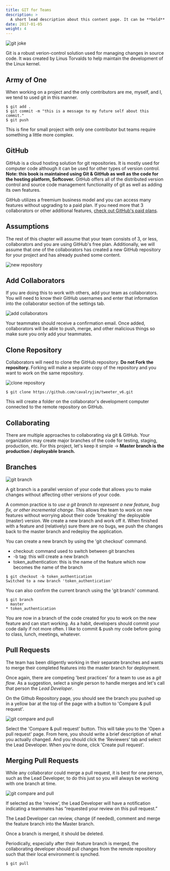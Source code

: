 ```yaml
---
title: GIT for Teams
description: >
  A short lead description about this content page. It can be **bold** or _italic_ and can be split over multiple paragraphs.
date: 2017-01-05
weight: 4
---
```


![git joke](images/git_joke.png)

Git is a robust verion-control solution used for managing changes in source code.  It was created by Linus Torvalds to help maintain the development of the Linux kernel.

## Army of One
When working on a project and the only contributors are me, myself, and I, we tend to used git in this manner.

```
$ git add .
$ git commit -m "this is a message to my future self about this commit."
$ git push
```

This is fine for small project with only one contributor but teams require something a little more complex.

## GitHub
GitHub is a cloud hosting solution for git repositories. It is mostly used for computer code although it can be used for other types of version control. **Note: this book is maintained using Git & GitHub as well as the code for the hosting platform, Softcover.** GitHub offers all of the distributed version control and source code management functionality of git as well as adding its own features.

GitHub utilizes a freemium business model and you can access many features without upgrading to a paid plan.  If you need more that 3 collaborators or other additional features, [check out GitHub's paid plans](https://github.com/pricing).

## Assumptions
The rest of this chapter will assume that your team consists of 3, or less, collaborators and you are using GitHub's free plan.  Additionally, we will assume that one of the collaborators has created a new GitHub repository for your project and has already pushed some content.

![new repository](images/github_new_repository.png)

## Add Collaborators
If you are doing this to work with others, add your team as collaborators.  You will need to know their GitHub usernames and enter that information into the collaborator section of the settings tab.

![add collaborators](images/github_add_collaborators.png)

Your teammates should receive a confirmation email.  Once added, collaborators will be able to push, merge, and other malicious things so make sure you only add your teammates.

## Clone Repository
Collaborators will need to clone the GitHub repository.  **Do not Fork the repository.**  Forking will make a separate copy of the repository and you want to work on the same repository.

![clone repository](images/github_clone_repository.png)

```
$ git clone https://github.com/cavalryjim/tweeter_v6.git
```

This will create a folder on the collaborator's development computer connected to the remote repository on GitHub.

## Collaborating
There are multiple approaches to collaborating via git & GitHub.  Your organization may create major branches of the code for testing, staging, production, etc.  For this project, let's keep it simple -> **Master branch is the production / deployable branch.**

## Branches
![git branch](images/branch_graphic.png)

A git branch is a parallel version of your code that allows you to make changes without affecting other versions of your code.

A common practice is to _use a git branch to represent a new feature, bug fix, or other incremental change_.  This allows the team to work on new features without worrying about their code 'breaking' the deployable (master) version.  We create a new branch and work off it. When finished with a feature and (relatively) sure there are no bugs, we push the changes back to the master branch and redeploy the application.

You can create a new branch by using the 'git checkout' command.  

- checkout: command used to switch between git branches
- -b tag: this will create a new branch
- token_authentication: this is the name of the feature which now becomes the name of the branch

```
$ git checkout -b token_authentication
Switched to a new branch 'token_authentication'
```

You can also confirm the current branch using the 'git branch' command.

```
$ git branch
  master
* token_authentication
```

You are now in a branch of the code created for you to work on the new feature and can start working.  As a habit, developers should commit your code daily if not more often.  I like to commit & push my code before going to class, lunch, meetings, whatever.

## Pull Requests
The team has been diligently working in their separate branches and wants to merge their completed features into the master branch for deployment.  

Once again, there are competing 'best practices' for a team to use as a _git flow_.  As a suggestion, select a single person to handle merges and let's call that person the _Lead Developer_.

On the Github Repository page, you should see the branch you pushed up in a yellow bar at the top of the page with a button to 'Compare & pull request'.

![git compare and pull](images/github_compare_pull.png)

Select the 'Compare & pull request' button. This will take you to the 'Open a pull request' page. From here, you should write a brief description of what you actually changed. And you should click the 'Reviewers' tab and select the Lead Developer. When you’re done, click 'Create pull request'.

## Merging Pull Requests
While any collaborator could merge a pull request, it is best for one person, such as the Lead Developer, to do this just so you will always be working with one branch at time.

![git compare and pull](images/merge_pull_request.png)

If selected as the 'review', the Lead Developer will have a notification  indicating a teammates has “requested your review on this pull request.”

The Lead Developer can review, change (if needed), comment and merge the feature branch into the Master branch.

Once a branch is merged, it should be deleted.

Periodically, especially after their feature branch is merged, the collaborating developer should pull changes from the remote repository such that their local environment is synched.

```
$ git pull
```
